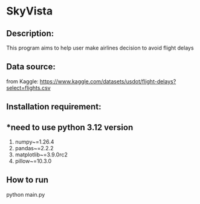 # SkyVista
## Description:
This program aims to help user make airlines decision to avoid flight delays


## Data source:
from Kaggle: https://www.kaggle.com/datasets/usdot/flight-delays?select=flights.csv

## Installation requirement:
## *need to use python 3.12 version
1. numpy~=1.26.4  
2. pandas~=2.2.2  
3. matplotlib~=3.9.0rc2
4. pillow~=10.3.0


## How to run
python main.py
